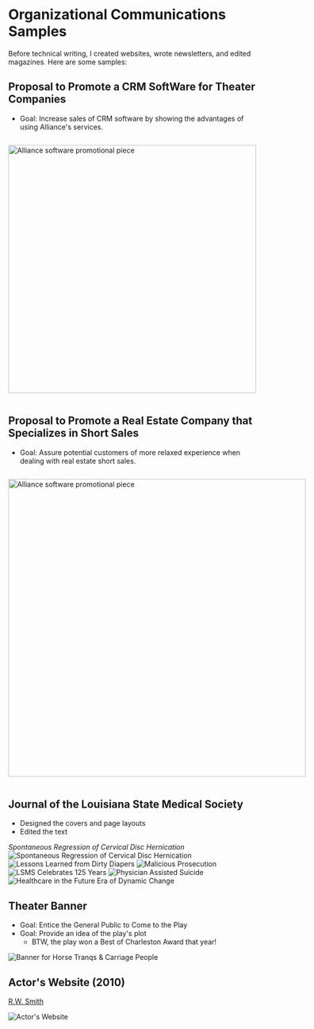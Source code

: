 # Organizational Communications Samples

Before technical writing, I created websites, wrote newsletters, and edited magazines. Here are some samples:



## Proposal to Promote a CRM SoftWare for Theater Companies 

* Goal: Increase sales of CRM software by showing the advantages of using Alliance's services.


<div style="display: inline-block; gap: 10px;">
 
  <div style="flex: 1;">
   
 <p><img src="../images/Alliance-Proposal-New-Front.jpg" alt="Alliance software promotional piece" width="500"></p>

  </div>
</div>



## Proposal to Promote a Real Estate Company that Specializes in Short Sales

* Goal: Assure potential customers of more relaxed experience when dealing with real estate short sales.



<div style="display: inline-block; gap: 10px;">
 
  <div style="flex: 1;">
   
 <p><img src="../images/greenappleproposal.png" alt="Alliance software promotional piece" width="600"></p>

  </div>
</div>

## Journal of the Louisiana State Medical Society

- Designed the covers and page layouts
- Edited the text




*Spontaneous Regression of Cervical Disc Hernication*
![Spontaneous Regression of Cervical Disc Hernication](images/journalback.jpg) 
![Lessons Learned from Dirty Diapers](images/journalbaby.jpg)
![Malicious Prosecution](images/journalprosecution.jpg)
![LSMS Celebrates 125 Years](images/journal125.jpg)
![Physician Assisted Suicide](images/journalphysician.jpg)
![Healthcare in the Future Era of Dynamic Change](images/journalwomandoc.jpg)


## Theater Banner

* Goal: Entice the General Public to Come to the Play
* Goal: Provide an idea of the play's plot
    * BTW, the play won a Best of Charleston Award that year!

![Banner for Horse Tranqs & Carriage People](images/banner-copy.jpg)



## Actor's Website (2010)

[R.W. Smith](http://jenniferpetroffsmith.me/rwsmith3/index.html)

![Actor's Website](images/rwsmith_home.jpg)